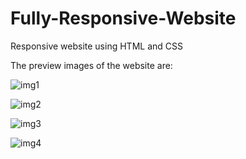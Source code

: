 # Fully-Responsive-Website
Responsive website using HTML and CSS

The preview images of the website are:

![img1](https://user-images.githubusercontent.com/68140375/115822795-c2dc6880-a422-11eb-805e-9aff1bcbe2ec.png)

![img2](https://user-images.githubusercontent.com/68140375/115822709-9b859b80-a422-11eb-91f3-1db48bb72968.png)

![img3](https://user-images.githubusercontent.com/68140375/115822745-a93b2100-a422-11eb-9c2f-373b2228e6d7.png)

![img4](https://user-images.githubusercontent.com/68140375/115822762-b22bf280-a422-11eb-8cf4-e5c884f5ebcb.png)


